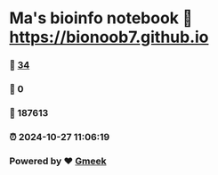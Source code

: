 # Ma's bioinfo notebook :link: https://bionoob7.github.io 
### :page_facing_up: [34](https://bionoob7.github.io/tag.html) 
### :speech_balloon: 0 
### :hibiscus: 187613 
### :alarm_clock: 2024-10-27 11:06:19 
### Powered by :heart: [Gmeek](https://github.com/Meekdai/Gmeek)

